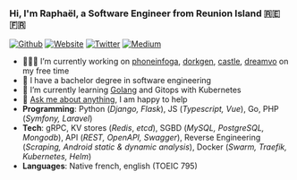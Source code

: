 ### Hi, I'm Raphaël, a Software Engineer from Reunion Island 🇷🇪 🇫🇷

[![Github](https://img.shields.io/badge/-Github-222222?style=flat-square&logo=Github&logoColor=white)](https://github.com/sundowndev)
[![Website](https://img.shields.io/badge/-Website-222222?style=flat-square&logoColor=white&link=https://crvx.fr/)](https://crvx.fr/)
[![Twitter](https://img.shields.io/badge/-Twitter-222222?style=flat-square&logo=twitter&logoColor=white&link=https://twitter.com/sundowndev/)](https://twitter.com/sundowndev)
[![Medium](https://img.shields.io/badge/-Medium-222222?style=flat-square&logo=medium&logoColor=white&link=https://medium.com/@SundownDEV)](https://medium.com/@SundownDEV)

- 👨🏻‍💻 I’m currently working on [phoneinfoga](https://github.com/sundowndev/PhoneInfoga), [dorkgen](https://github.com/sundowndev/dorkgen), [castle](https://github.com/sundowndev/castle), [dreamvo](https://github.com/dreamvo) on my free time
- :book: I have a bachelor degree in software engineering
- 🌱 I’m currently learning [Golang](https://github.com/sundowndev?tab=repositories&q=&type=&language=go) and Gitops with Kubernetes
- 💬 [Ask me about anything](https://github.com/sundowndev/ama), I am happy to help
- **Programming**: Python (*Django, Flask*), JS (*Typescript, Vue*), Go, PHP (*Symfony, Laravel*)
- **Tech**: gRPC, KV stores (*Redis*, *etcd*), SGBD (*MySQL, PostgreSQL, Mongodb*), API (*REST, OpenAPI, Swagger*), Reverse Engineering (*Scraping, Android static & dynamic analysis*), Docker (*Swarm, Traefik, Kubernetes, Helm*)
- **Languages**: Native french, english (TOEIC 795)
